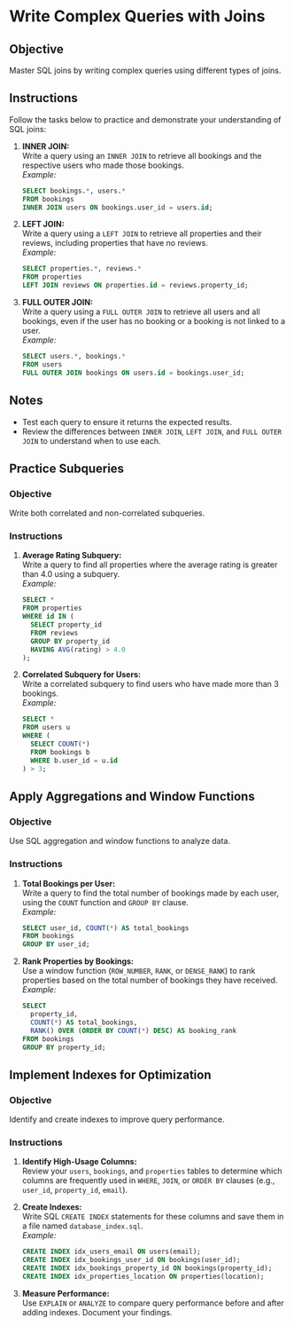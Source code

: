 # Write Complex Queries with Joins

## Objective

Master SQL joins by writing complex queries using different types of joins.

## Instructions

Follow the tasks below to practice and demonstrate your understanding of SQL joins:

1. **INNER JOIN:**  
    Write a query using an `INNER JOIN` to retrieve all bookings and the respective users who made those bookings.  
    *Example:*  
    ```sql
    SELECT bookings.*, users.*
    FROM bookings
    INNER JOIN users ON bookings.user_id = users.id;
    ```

2. **LEFT JOIN:**  
    Write a query using a `LEFT JOIN` to retrieve all properties and their reviews, including properties that have no reviews.  
    *Example:*  
    ```sql
    SELECT properties.*, reviews.*
    FROM properties
    LEFT JOIN reviews ON properties.id = reviews.property_id;
    ```

3. **FULL OUTER JOIN:**  
    Write a query using a `FULL OUTER JOIN` to retrieve all users and all bookings, even if the user has no booking or a booking is not linked to a user.  
    *Example:*  
    ```sql
    SELECT users.*, bookings.*
    FROM users
    FULL OUTER JOIN bookings ON users.id = bookings.user_id;
    ```

## Notes

- Test each query to ensure it returns the expected results.
- Review the differences between `INNER JOIN`, `LEFT JOIN`, and `FULL OUTER JOIN` to understand when to use each.


## Practice Subqueries

### Objective

Write both correlated and non-correlated subqueries.

### Instructions

1. **Average Rating Subquery:**  
    Write a query to find all properties where the average rating is greater than 4.0 using a subquery.  
    *Example:*  
    ```sql
    SELECT *
    FROM properties
    WHERE id IN (
      SELECT property_id
      FROM reviews
      GROUP BY property_id
      HAVING AVG(rating) > 4.0
    );
    ```

2. **Correlated Subquery for Users:**  
    Write a correlated subquery to find users who have made more than 3 bookings.  
    *Example:*  
    ```sql
    SELECT *
    FROM users u
    WHERE (
      SELECT COUNT(*)
      FROM bookings b
      WHERE b.user_id = u.id
    ) > 3;
    ```


## Apply Aggregations and Window Functions

### Objective

Use SQL aggregation and window functions to analyze data.

### Instructions

1. **Total Bookings per User:**  
    Write a query to find the total number of bookings made by each user, using the `COUNT` function and `GROUP BY` clause.  
    *Example:*  
    ```sql
    SELECT user_id, COUNT(*) AS total_bookings
    FROM bookings
    GROUP BY user_id;
    ```

2. **Rank Properties by Bookings:**  
    Use a window function (`ROW_NUMBER`, `RANK`, or `DENSE_RANK`) to rank properties based on the total number of bookings they have received.  
    *Example:*  
    ```sql
    SELECT
      property_id,
      COUNT(*) AS total_bookings,
      RANK() OVER (ORDER BY COUNT(*) DESC) AS booking_rank
    FROM bookings
    GROUP BY property_id;
    ```


## Implement Indexes for Optimization

### Objective

Identify and create indexes to improve query performance.

### Instructions

1. **Identify High-Usage Columns:**  
    Review your `users`, `bookings`, and `properties` tables to determine which columns are frequently used in `WHERE`, `JOIN`, or `ORDER BY` clauses (e.g., `user_id`, `property_id`, `email`).

2. **Create Indexes:**  
    Write SQL `CREATE INDEX` statements for these columns and save them in a file named `database_index.sql`.  
    *Example:*  
    ```sql
    CREATE INDEX idx_users_email ON users(email);
    CREATE INDEX idx_bookings_user_id ON bookings(user_id);
    CREATE INDEX idx_bookings_property_id ON bookings(property_id);
    CREATE INDEX idx_properties_location ON properties(location);
    ```

3. **Measure Performance:**  
    Use `EXPLAIN` or `ANALYZE` to compare query performance before and after adding indexes. Document your findings.

